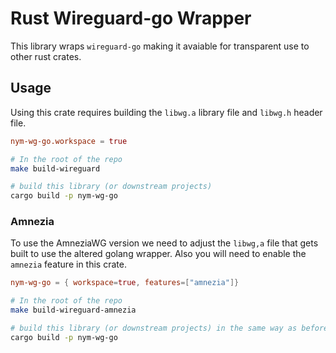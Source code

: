 # Rust Wireguard-go Wrapper

This library wraps `wireguard-go` making it avaiable for transparent use to other
rust crates.

## Usage

Using this crate requires building the `libwg.a` library file and `libwg.h` header
file. 

```toml
nym-wg-go.workspace = true
```

```sh
# In the root of the repo
make build-wireguard

# build this library (or downstream projects)
cargo build -p nym-wg-go
```

### Amnezia

To use the AmneziaWG version we need to adjust the `libwg,a` file that gets built
to use the altered golang wrapper. Also you will need to enable the `amnezia` feature
in this crate.

```toml
nym-wg-go = { workspace=true, features=["amnezia"]}
```

```sh
# In the root of the repo
make build-wireguard-amnezia

# build this library (or downstream projects) in the same way as before.
cargo build -p nym-wg-go
```
